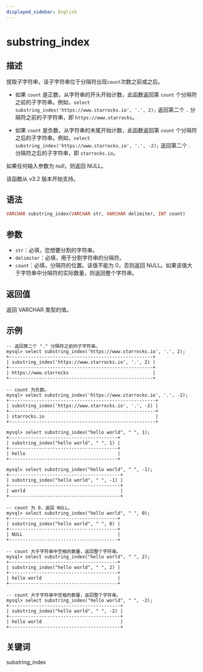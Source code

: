 ```yaml
---
displayed_sidebar: English
---
```


# substring_index

## 描述

提取子字符串，该子字符串位于分隔符出现`count`次数之前或之后。

- 如果 `count` 是正数，从字符串的开头开始计数，此函数返回第 `count` 个分隔符之前的子字符串。例如，`select substring_index('https://www.starrocks.io', '.', 2);` 返回第二个 `.` 分隔符之前的子字符串，即 `https://www.starrocks`。

- 如果 `count` 是负数，从字符串的末尾开始计数，此函数返回第 `count` 个分隔符之后的子字符串。例如，`select substring_index('https://www.starrocks.io', '.', -2);` 返回第二个 `.` 分隔符之后的子字符串，即 `starrocks.io`。

如果任何输入参数为 null，则返回 NULL。

该函数从 v3.2 版本开始支持。

## 语法

```Haskell
VARCHAR substring_index(VARCHAR str, VARCHAR delimiter, INT count)
```

## 参数

- `str`：必填，您想要分割的字符串。
- `delimiter`：必填，用于分割字符串的分隔符。
- `count`：必填，分隔符的位置。该值不能为 0，否则返回 NULL。如果该值大于字符串中分隔符的实际数量，则返回整个字符串。

## 返回值

返回 VARCHAR 类型的值。

## 示例

```Plain
-- 返回第二个 "." 分隔符之前的子字符串。
mysql> select substring_index('https://www.starrocks.io', '.', 2);
+-----------------------------------------------------+
| substring_index('https://www.starrocks.io', '.', 2) |
+-----------------------------------------------------+
| https://www.starrocks                               |
+-----------------------------------------------------+

-- count 为负数。
mysql> select substring_index('https://www.starrocks.io', '.', -2);
+------------------------------------------------------+
| substring_index('https://www.starrocks.io', '.', -2) |
+------------------------------------------------------+
| starrocks.io                                         |
+------------------------------------------------------+

mysql> select substring_index("hello world", " ", 1);
+----------------------------------------+
| substring_index("hello world", " ", 1) |
+----------------------------------------+
| hello                                  |
+----------------------------------------+

mysql> select substring_index("hello world", " ", -1);
+-----------------------------------------+
| substring_index("hello world", " ", -1) |
+-----------------------------------------+
| world                                   |
+-----------------------------------------+

-- count 为 0，返回 NULL。
mysql> select substring_index("hello world", " ", 0);
+----------------------------------------+
| substring_index("hello world", " ", 0) |
+----------------------------------------+
| NULL                                   |
+----------------------------------------+

-- count 大于字符串中空格的数量，返回整个字符串。
mysql> select substring_index("hello world", " ", 2);
+----------------------------------------+
| substring_index("hello world", " ", 2) |
+----------------------------------------+
| hello world                            |
+----------------------------------------+

-- count 大于字符串中空格的数量，返回整个字符串。
mysql> select substring_index("hello world", " ", -2);
+-----------------------------------------+
| substring_index("hello world", " ", -2) |
+-----------------------------------------+
| hello world                             |
+-----------------------------------------+
```

## 关键词

substring_index